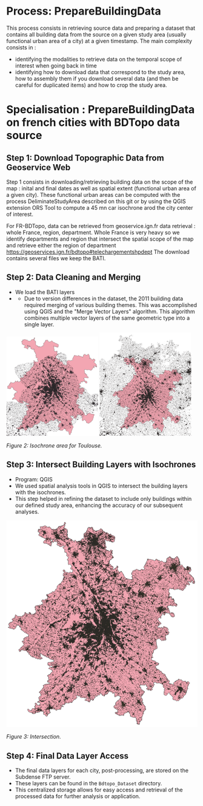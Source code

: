 # Process: PrepareBuildingData 

This process consists in retrieving source data and preparing a dataset that contains all building data from the source on a given study area (usually functional urban area of a city) at a given timestamp. The main complexity consists in :
* identifying the modalities to retrieve data on the temporal scope of interest when going back in time
* identifying how to download data that correspond to the study area, how to assembly them if you download several data (and then be careful for duplicated items) and how to crop the study area.
  

# Specialisation : PrepareBuildingData on french cities with BDTopo data source

## Step 1: Download Topographic Data from Geoservice Web

Step 1 consists in downloading/retrieving building data on the scope of the map : inital and final dates as well as spatial extent (functional urban area of a given city). 
These functional urban areas can be computed with the process DeliminateStudyArea described on this git or by using the QGIS extension ORS Tool to compute a 45 mn car isochrone arod the city center of interest. 

For FR-BDTopo, data can be retrieved from geoservice.ign.fr data retrieval : whole France, region, department. Whole France is very heavy so we identify departments and region that intersect the spatial scope of the map and retrieve either the region of department   
https://geoservices.ign.fr/bdtopo#telechargementshpdept 
The download contains several files we keep the BATI. 

## Step 2: Data Cleaning and Merging

* We load the BATI layers
* * Due to version differences in the dataset, the 2011 building data required merging of various building themes. This was accomplished using QGIS and the "Merge Vector Layers" algorithm. This algorithm combines multiple vector layers of the same geometric type into a single layer.

<p float="left">
  <img src="/img/buildingFusion.png" width="48%" />
  <img src="/img/buildingIntersection.png" width="48%" /> 
</p>

*Figure 2: Isochrone area for Toulouse.*

## Step 3: Intersect Building Layers with Isochrones
* Program: QGIS
* We used spatial analysis tools in QGIS to intersect the building layers with the isochrones.
* This step helped in refining the dataset to include only buildings within our defined study area, enhancing the accuracy of our subsequent analyses.

![Description de l'image](/img/buildingIntersectWithIsochrone.png)

*Figure 3: Intersection.*

## Step 4: Final Data Layer Access
* The final data layers for each city, post-processing, are stored on the Subdense FTP server.
* These layers can be found in the `Bdtopo_Dataset` directory.
* This centralized storage allows for easy access and retrieval of the processed data for further analysis or application.
